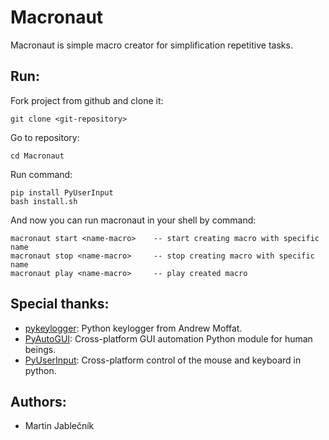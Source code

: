 # Macronaut
Macronaut is simple macro creator for simplification repetitive tasks.


## Run:

  Fork project from github and clone it:
  
  ```
  git clone <git-repository>
  ```

  
  Go to repository:
  ```
  cd Macronaut
  ```
  

  Run command:
  ```
  pip install PyUserInput
  bash install.sh
  ```
  
  And now you can run macronaut in your shell by command:
  ```
  macronaut start <name-macro>    -- start creating macro with specific name
  macronaut stop <name-macro>     -- stop creating macro with specific name
  macronaut play <name-macro>     -- play created macro
  ```


## Special thanks:

 - [pykeylogger](https://github.com/amoffat/pykeylogger): Python keylogger from Andrew Moffat.
 - [PyAutoGUI](https://github.com/asweigart/pyautogui): Cross-platform GUI automation Python module for human beings.
 - [PyUserInput](https://github.com/PyUserInput/PyUserInput): Cross-platform control of the mouse and keyboard in python.



## Authors:

 - Martin Jablečník


